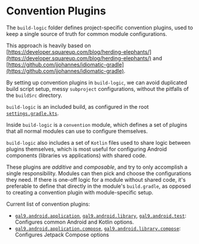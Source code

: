 # Convention Plugins

The `build-logic` folder defines project-specific convention plugins, used to keep a single
source of truth for common module configurations.

This approach is heavily based on
[https://developer.squareup.com/blog/herding-elephants/](https://developer.squareup.com/blog/herding-elephants/)
and
[https://github.com/jjohannes/idiomatic-gradle](https://github.com/jjohannes/idiomatic-gradle).

By setting up convention plugins in `build-logic`, we can avoid duplicated build script setup,
messy `subproject` configurations, without the pitfalls of the `buildSrc` directory.

`build-logic` is an included build, as configured in the root
[`settings.gradle.kts`](../settings.gradle.kts).

Inside `build-logic` is a `convention` module, which defines a set of plugins that all normal
modules can use to configure themselves.

`build-logic` also includes a set of `Kotlin` files used to share logic between plugins themselves,
which is most useful for configuring Android components (libraries vs applications) with shared
code.

These plugins are *additive* and *composable*, and try to only accomplish a single responsibility.
Modules can then pick and choose the configurations they need.
If there is one-off logic for a module without shared code, it's preferable to define that directly
in the module's `build.gradle`, as opposed to creating a convention plugin with module-specific
setup.

Current list of convention plugins:

- [`gal9.android.application`](convention/src/main/kotlin/AndroidApplicationConventionPlugin.kt),
  [`gal9.android.library`](convention/src/main/kotlin/AndroidLibraryConventionPlugin.kt),
  [`gal9.android.test`](convention/src/main/kotlin/AndroidTestConventionPlugin.kt):
  Configures common Android and Kotlin options.
- [`gal9.android.application.compose`](convention/src/main/kotlin/AndroidApplicationComposeConventionPlugin.kt),
  [`gal9.android.library.compose`](convention/src/main/kotlin/AndroidLibraryComposeConventionPlugin.kt):
  Configures Jetpack Compose options
